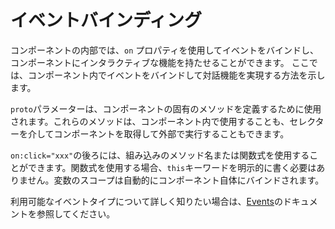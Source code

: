 <template is="exm-article">
<a href="../../publics/examples/bind-event/demo.html" preview></a>
<a href="../../publics/examples/bind-event/test-demo.html" main></a>
</template>

# イベントバインディング

コンポーネントの内部では、`on` プロパティを使用してイベントをバインドし、コンポーネントにインタラクティブな機能を持たせることができます。 ここでは、コンポーネント内でイベントをバインドして対話機能を実現する方法を示します。

`proto`パラメーターは、コンポーネントの固有のメソッドを定義するために使用されます。これらのメソッドは、コンポーネント内で使用することも、セレクターを介してコンポーネントを取得して外部で実行することもできます。

`on:click="xxx"`の後ろには、組み込みのメソッド名または関数式を使用することができます。関数式を使用する場合、`this`キーワードを明示的に書く必要はありません。変数のスコープは自動的にコンポーネント自体にバインドされます。

利用可能なイベントタイプについて詳しく知りたい場合は、[Events](https://developer.mozilla.org/en-US/docs/Web/Events)のドキュメントを参照してください。
